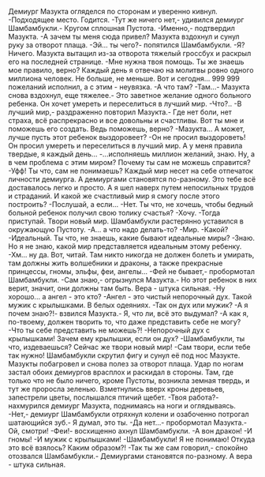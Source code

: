   Демиург Мазукта огляделся по сторонам и уверенно кивнул.
-Подходящее место. Годится.
-Тут же ничего нет,- удивился демиург Шамбамбукли.- Кругом сплошная Пустота.
-Именно,- подтвердил Мазукта.
-А зачем ты меня сюда привел?
Мазукта вздохнул и сунул руку за отворот плаща.
-Эй... ты чего?- попятился Шамбамбукли.
-Я? Ничего.
Мазукта вытащил из-за отворота тяжелый гроссбух и раскрыл его на последней странице.
-Мне нужна твоя помощь. Ты же знаешь мое правило, верно? Каждый день я отвечаю на молитвы ровно одного миллиона человек. Не больше, не меньше. Вот и сегодня... 999 999 пожеланий исполнил, а с этим - неувязка.
-А что там?
-Там...- Мазукта снова вздохнул, еще тяжелее.- Это заветное желание одного больного ребенка. Он хочет умереть и переселиться в лучший мир.
-Что?..
-В лучший мир,- раздраженно повторил Мазукта.- Где нет боли, нет страха, всё распрекрасно и все довольны и счастливы. Вот ты мне и поможешь его создать. Ведь поможешь, верно?
-Мазукта... А может, лучше пусть этот ребенок выздоровеет?
-Он не просил выздороветь! Он просил умереть и переселиться в лучший мир. А у меня правила твердые, я каждый день...
-...исполняешь миллион желаний, знаю. Ну, а в чем проблема с этим миром? Почему ты сам не можешь справится?
-Уфф! Ты что, сам не понимаешь? Каждый мир несет на себе отпечаток личности демиурга. А демиургами становятся по-разному. Это тебе всё доставалось легко и просто. А я шел наверх путем непосильных трудов и страданий. И какой же счастливый мир я смогу после этого построить?
-Послушай, а если...
-Нет. Ты что, не хочешь, чтобы бедный больной ребенок получил свою толику счастья?
-Хочу.
-Тогда приступай. Твори новый мир.
Шамбамбукли растерянно уставился в окружающую Пустоту.
-А... а что надо делать-то?
-Мир.
-Какой?
-Идеальный. Ты что, не знаешь, какие бывают идеальные миры?
-Знаю. Но я не знаю, какой мир представляется идеальным этому ребенку.
-Хм... ну да. Вот, читай. Там никто никогда не должен болеть и умирать, там должны жить волшебники и драконы, а также прекрасные принцессы, гномы, эльфы, феи, ангелы...
-Фей не бывает,- пробормотал Шамбамбукли.
-Сам знаю,- огрызнулся Мазукта.- Но этот ребенок в них верит, значит, они должны там быть. Вера - штука сильная.
-Ну хорошо... а ангел - это кто?
-Ангел - это чистый непорочный дух. Такой мужик с крылышками. В белых одеяниях.
-Так он дух или мужик?
-А я почем знаю?!- взвился Мазукта.- Я, что ли, всё это выдумал?
-А как я, по-твоему, должен творить то, что даже представить себе не могу?
-Что ты себе представить не можешь?!
-Непорочный дух с крылышками! Зачем ему крылышки, если он дух?
-Шамбамбукли, ты что, издеваешься? Сейчас же твори новый мир!
-Сам твори, если тебе так нужно!
Шамбамбукли скрутил фигу и сунул её под нос Мазукте. Мазукты побагровел и снова полез за отворот плаща.
Удар по ногам застал обоих демиургов врасплох и раскидал в стороны. Там, где только что не было ничего, кроме Пустоты, возникла  земная твердь, и тут же проросла зеленью. Взметнулись вверх кроны деревьев, запестрели цветы, послышался птичий щебет.
-Твоя работа?- нахмурился демиург Мазукта, поднимаясь на ноги и оглядываясь.
-Нет,- демиург Шамбамбукли отряхнул колени и озабоченно потрогал шатающийся зуб.- Я думал, это ты.
-Да нет...- пробормотал Мазукта.- Ой, смотри!
-Феи!- восхищенно ахнул Шамбамбукли. -А вон дракон!
-И гномы!
-И мужик с крылышками!
-Шамбамбукли! Я не понимаю! Откуда это всё взялось? Каким образом?!
-Так ты же сам говорил,- спокойно отозвался Шамбамбукли.- Демиургами становятся по-разному. А вера - штука сильная.    